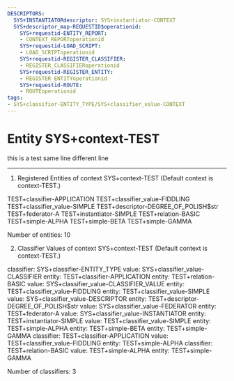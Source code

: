 ```yaml
---
DESCRIPTORS:
  SYS+INSTANTIATORdescriptor: SYS+instantiator-CONTEXT
  SYS+descriptor_map-REQUESTID$operationid:
    SYS+requestid-ENTITY_REPORT:
    - CONTEXT_REPORToperationid
    SYS+requestid-LOAD_SCRIPT:
    - LOAD_SCRIPToperationid
    SYS+requestid-REGISTER_CLASSIFIER:
    - REGISTER_CLASSIFIERoperationid
    SYS+requestid-REGISTER_ENTITY:
    - REGISTER_ENTITYoperationid
    SYS+requestid-ROUTE:
    - ROUTEoperationid
tags:
- SYS+classifier-ENTITY_TYPE/SYS+classifier_value-CONTEXT
---
```

# Entity SYS+context-TEST

this is a test same line 
different line

---
1. Registered Entities of context SYS+context-TEST
(Default context is context-TEST.)

TEST+classifier-APPLICATION
TEST+classifier_value-FIDDLING
TEST+classifier_value-SIMPLE
TEST+descriptor-DEGREE_OF_POLISH$str
TEST+federator-A
TEST+instantiator-SIMPLE
TEST+relation-BASIC
TEST+simple-ALPHA
TEST+simple-BETA
TEST+simple-GAMMA

Number of entities: 10

2. Classifier Values of context SYS+context-TEST
(Default context is context-TEST.)

classifier:    SYS+classifier-ENTITY_TYPE
     value:        SYS+classifier_value-CLASSIFIER
    entity:            TEST+classifier-APPLICATION
    entity:            TEST+relation-BASIC
     value:        SYS+classifier_value-CLASSIFIER_VALUE
    entity:            TEST+classifier_value-FIDDLING
    entity:            TEST+classifier_value-SIMPLE
     value:        SYS+classifier_value-DESCRIPTOR
    entity:            TEST+descriptor-DEGREE_OF_POLISH$str
     value:        SYS+classifier_value-FEDERATOR
    entity:            TEST+federator-A
     value:        SYS+classifier_value-INSTANTIATOR
    entity:            TEST+instantiator-SIMPLE
     value:        TEST+classifier_value-SIMPLE
    entity:            TEST+simple-ALPHA
    entity:            TEST+simple-BETA
    entity:            TEST+simple-GAMMA
classifier:    TEST+classifier-APPLICATION
     value:        TEST+classifier_value-FIDDLING
    entity:            TEST+simple-ALPHA
classifier:    TEST+relation-BASIC
     value:        TEST+simple-ALPHA
    entity:            TEST+simple-GAMMA

Number of classifiers: 3

